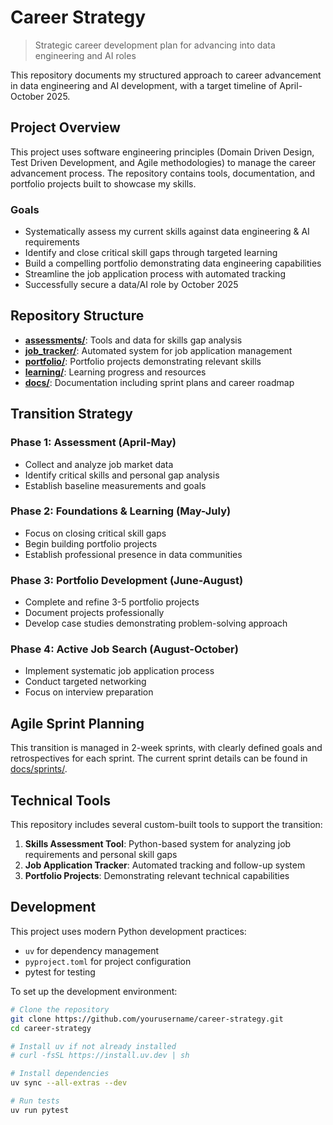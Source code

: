 # Career Strategy

> Strategic career development plan for advancing into data engineering and AI roles

This repository documents my structured approach to career advancement in data engineering and AI development, with a target timeline of April-October 2025.

## Project Overview

This project uses software engineering principles (Domain Driven Design, Test Driven Development, and Agile methodologies) to manage the career advancement process. The repository contains tools, documentation, and portfolio projects built to showcase my skills.

### Goals

- Systematically assess my current skills against data engineering & AI requirements
- Identify and close critical skill gaps through targeted learning
- Build a compelling portfolio demonstrating data engineering capabilities
- Streamline the job application process with automated tracking
- Successfully secure a data/AI role by October 2025

## Repository Structure

- **[assessments/](./assessments/)**: Tools and data for skills gap analysis
- **[job_tracker/](./job_tracker/)**: Automated system for job application management
- **[portfolio/](./portfolio/)**: Portfolio projects demonstrating relevant skills
- **[learning/](./learning/)**: Learning progress and resources
- **[docs/](./docs/)**: Documentation including sprint plans and career roadmap

## Transition Strategy

### Phase 1: Assessment (April-May)
- Collect and analyze job market data
- Identify critical skills and personal gap analysis
- Establish baseline measurements and goals

### Phase 2: Foundations & Learning (May-July)
- Focus on closing critical skill gaps
- Begin building portfolio projects
- Establish professional presence in data communities

### Phase 3: Portfolio Development (June-August)
- Complete and refine 3-5 portfolio projects
- Document projects professionally
- Develop case studies demonstrating problem-solving approach

### Phase 4: Active Job Search (August-October)
- Implement systematic job application process
- Conduct targeted networking
- Focus on interview preparation

## Agile Sprint Planning

This transition is managed in 2-week sprints, with clearly defined goals and retrospectives for each sprint. The current sprint details can be found in [docs/sprints/](./docs/sprints/).

## Technical Tools

This repository includes several custom-built tools to support the transition:

1. **Skills Assessment Tool**: Python-based system for analyzing job requirements and personal skill gaps
2. **Job Application Tracker**: Automated tracking and follow-up system
3. **Portfolio Projects**: Demonstrating relevant technical capabilities

## Development

This project uses modern Python development practices:
- `uv` for dependency management
- `pyproject.toml` for project configuration
- pytest for testing

To set up the development environment:
```bash
# Clone the repository
git clone https://github.com/yourusername/career-strategy.git
cd career-strategy

# Install uv if not already installed
# curl -fsSL https://install.uv.dev | sh

# Install dependencies
uv sync --all-extras --dev

# Run tests
uv run pytest